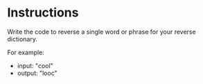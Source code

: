 # Instructions

Write the code to reverse a single word or phrase for your reverse dictionary.

For example:
- input: "cool"
- output: "looc"
